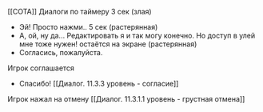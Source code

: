 [[СОТА]]
Диалоги по таймеру
3 сек (злая)
- Эй! Просто нажми..
5 сек (растерянная)
- А, ой, ну да... Редактировать я и так могу конечно. Но доступ в улей мне тоже нужен!
остаётся на экране (растерянная)
- Согласись, пожалуйста. 

Игрок соглашается
- Спасибо!
[[Диалог. 11.3.3 уровень - согласие]]

Игрок нажал на отмену
[[Диалог. 11.3.1.1 уровень - грустная отмена]]
